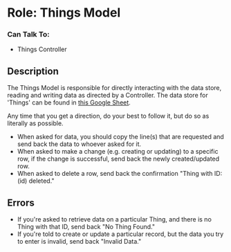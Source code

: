 # Role: Things Model

### Can Talk To:
* Things Controller

## Description
The Things Model is responsible for directly interacting with the data store, reading and writing data as directed by a Controller. The data store for 'Things' can be found in [this Google Sheet](https://docs.google.com/spreadsheets/d/13HGFDYqSSWFuUnWHankWZtbej7ABcyy5e4fDLit1e_c/edit#gid=0).

Any time that you get a direction, do your best to follow it, but do so as literally as possible.

* When asked for data, you should copy the line(s) that are requested and send back the data to whoever asked for it.
* When asked to make a change (e.g. creating or updating) to a specific row, if the change is successful, send back the newly created/updated row.
* When asked to delete a row, send back the confirmation "Thing with ID: (id) deleted."

## Errors
* If you're asked to retrieve data on a particular Thing, and there is no Thing with that ID, send back "No Thing Found."
* If you're told to create or update a particular record, but the data you try to enter is invalid, send back "Invalid Data."
